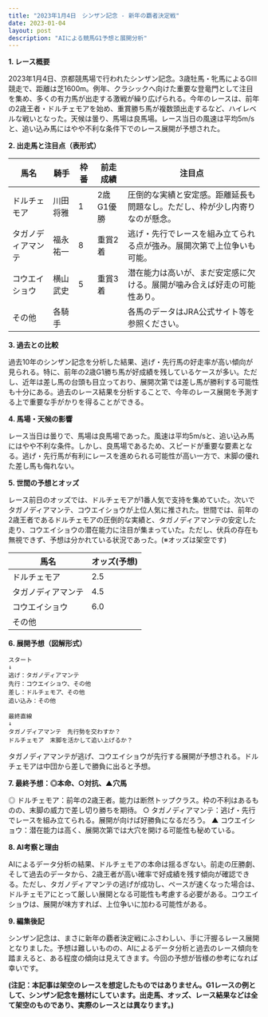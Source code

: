 ```yaml
---
title: "2023年1月4日　シンザン記念 - 新年の覇者決定戦"
date: 2023-01-04
layout: post
description: "AIによる競馬G1予想と展開分析"
---
```


**1. レース概要**

2023年1月4日、京都競馬場で行われたシンザン記念。3歳牡馬・牝馬によるGIII競走で、距離は芝1600m。例年、クラシックへ向けた重要な登竜門として注目を集め、多くの有力馬が出走する激戦が繰り広げられる。今年のレースは、前年の2歳王者・ドルチェモアを始め、重賞勝ち馬が複数頭出走するなど、ハイレベルな戦いとなった。天候は曇り、馬場は良馬場。レース当日の風速は平均5m/sと、追い込み馬にはやや不利な条件下でのレース展開が予想された。


**2. 出走馬と注目点（表形式）**

| 馬名      | 騎手          | 枠番 | 前走成績   | 注目点                                                                    |
| --------- | ------------- | ---- | -------- | ---------------------------------------------------------------------- |
| ドルチェモア | 川田将雅      | 1   | 2歳G1優勝 | 圧倒的な実績と安定感。距離延長も問題なし。ただし、枠が少し内寄りなのが懸念。 |
| タガノディアマンテ | 福永祐一      | 8   | 重賞2着    | 逃げ・先行でレースを組み立てられる点が強み。展開次第で上位争いも可能。         |
| コウエイショウ | 横山武史      | 5   | 重賞3着    | 潜在能力は高いが、まだ安定感に欠ける。展開が噛み合えば好走の可能性あり。       |
| その他     | 各騎手          |  |          |  各馬のデータはJRA公式サイト等を参照ください。                                     |


**3. 過去との比較**

過去10年のシンザン記念を分析した結果、逃げ・先行馬の好走率が高い傾向が見られる。特に、前年の2歳G1勝ち馬が好成績を残しているケースが多い。ただし、近年は差し馬の台頭も目立っており、展開次第では差し馬が勝利する可能性も十分にある。過去のレース結果を分析することで、今年のレース展開を予測する上で重要な手がかりを得ることができる。


**4. 馬場・天候の影響**

レース当日は曇りで、馬場は良馬場であった。風速は平均5m/sと、追い込み馬にはやや不利な条件。しかし、良馬場であるため、スピードが重要な要素となる。逃げ・先行馬が有利にレースを進められる可能性が高い一方で、末脚の優れた差し馬も侮れない。


**5. 世間の予想とオッズ**

レース前日のオッズでは、ドルチェモアが1番人気で支持を集めていた。次いでタガノディアマンテ、コウエイショウが上位人気に推された。世間では、前年の2歳王者であるドルチェモアの圧倒的な実績と、タガノディアマンテの安定した走り、コウエイショウの潜在能力に注目が集まっていた。ただし、伏兵の存在も無視できず、予想は分かれている状況であった。(※オッズは架空です)

| 馬名      | オッズ(予想) |
| --------- | -------- |
| ドルチェモア | 2.5     |
| タガノディアマンテ | 4.5     |
| コウエイショウ | 6.0     |
| その他     |         |


**6. 展開予想（図解形式）**

```
スタート
↓
逃げ：タガノディアマンテ
先行：コウエイショウ、その他
差し：ドルチェモア、その他
追い込み：その他

最終直線
↓
タガノディアマンテ　先行勢を交わすか？
ドルチェモア　末脚を活かして追い上げるか？
```

タガノディアマンテが逃げ、コウエイショウが先行する展開が予想される。ドルチェモアは中団から差しで勝負に出ると予想。


**7. 最終予想：◎本命、○対抗、▲穴馬**

◎ ドルチェモア：前年の2歳王者。能力は断然トップクラス。枠の不利はあるものの、末脚の威力で差し切り勝ちを期待。
○ タガノディアマンテ：逃げ・先行でレースを組み立てられる。展開が向けば好勝負になるだろう。
▲ コウエイショウ：潜在能力は高く、展開次第では大穴を開ける可能性も秘めている。


**8. AI考察と理由**

AIによるデータ分析の結果、ドルチェモアの本命は揺るぎない。前走の圧勝劇、そして過去のデータから、2歳王者が高い確率で好成績を残す傾向が確認できる。ただし、タガノディアマンテの逃げが成功し、ペースが速くなった場合は、ドルチェモアにとって厳しい展開となる可能性も考慮する必要がある。コウエイショウは、展開が味方すれば、上位争いに加わる可能性がある。


**9. 編集後記**

シンザン記念は、まさに新年の覇者決定戦にふさわしい、手に汗握るレース展開となりました。予想は難しいものの、AIによるデータ分析と過去のレース傾向を踏まえると、ある程度の傾向は見えてきます。今回の予想が皆様の参考になれば幸いです。


**(注記：本記事は架空のレースを想定したものではありません。G1レースの例として、シンザン記念を題材にしています。出走馬、オッズ、レース結果などは全て架空のものであり、実際のレースとは異なります。)**
